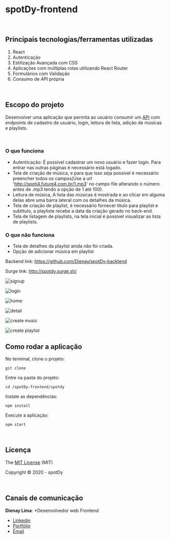 # spotDy-frontend

<br>

## Principais tecnologias/ferramentas utilizadas

1. React
2. Autenticação
3. Estilização Avançada com CSS
4. Aplicações com múltiplas rotas utilizando React Router
5. Formulários com Validação
6. Consumo de API própria

<br>

## Escopo do projeto

Desenvolver uma aplicação que permita ao usuário consumir um [API](https://github.com/Dienay/spotDy-backtend) com endpoints de cadastro de usuário, login, leitura de lista, adição de músicas e playlists.

<br>

### O que funciona
- Autenticação: É possível cadastrar um novo usuário e fazer login. Para entrar nas outras páginas é necessário está logado.
- Tela de criação de música, e para que isso seja possível é necessário preencher todos os campos(Use a url 'http://spoti4.future4.com.br/1.mp3' no campo file alterando o número antes de .mp3 tendo a opção de 1 até 100).
- Leitura de música, A lista das músicas é mostrada e ao clicar em alguma delas abre uma barra lateral com os detalhes da música.
- Tela de criação de playlist, é necessário fornecer titulo para playlist e subtitulo, a playliste recebe a data da criação gerado no back-end.
- Tela de listagem de playlists, na tela inicial é possível visualizar as lista de playlists.
### O que não funciona
- Tela de detalhes da playlist ainda não foi criada.
- Opção de adicionar música em playlist

Backend link: https://github.com/Dienay/spotDy-backtend

Surge link: http://spotdy.surge.sh/


![signup](https://user-images.githubusercontent.com/2151948/105904609-1e53b180-6000-11eb-9935-350a474aa212.png)

![login](https://user-images.githubusercontent.com/2151948/105904631-23186580-6000-11eb-9a56-9e83ab7a4b79.png)

![home](https://user-images.githubusercontent.com/2151948/105904657-2b70a080-6000-11eb-97ef-491ab3a9f292.png)

![detail](https://user-images.githubusercontent.com/2151948/105904820-6246b680-6000-11eb-8a16-96ec83f171f7.png)

![create music](https://user-images.githubusercontent.com/2151948/105904665-2f9cbe00-6000-11eb-968c-ef4bb84899ec.png)

![create playlist](https://user-images.githubusercontent.com/2151948/105904680-33c8db80-6000-11eb-8fb8-4ff52701790e.png)

## Como rodar a aplicação

No terminal, clone o projeto:
```
git clone 
```

Entre na pasta do projeto:
```
cd /spotDy-frontend/spotdy
```

Instale as dependências:
```
npm install
```

Execute a aplicação:
```
npm start 
```

<br>

## Licença

The [MIT License]() (MIT)

Copyright :copyright: 2020 - spotDy

<br>

## Canais de comunicação

**Dienay Lima**: *Desenvolvedor web Frontend
- [Linkedin](https://www.linkedin.com/in/dienaylima/)
- [Portfólio](https://dienay.github.io/portfolio/)
- [Email](dienaylima@gmail.com)

<br>
